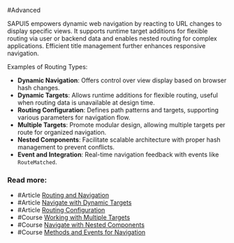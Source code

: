 #Advanced 

SAPUI5 empowers dynamic web navigation by reacting to URL changes to display specific views. It supports runtime target additions for flexible routing via user or backend data and enables nested routing for complex applications. Efficient title management further enhances responsive navigation.

Examples of Routing Types:

- **Dynamic Navigation**: Offers control over view display based on browser hash changes.
- **Dynamic Targets**: Allows runtime additions for flexible routing, useful when routing data is unavailable at design time.
- **Routing Configuration**: Defines path patterns and targets, supporting various parameters for navigation flow.
- **Multiple Targets**: Promote modular design, allowing multiple targets per route for organized navigation.
- **Nested Components**: Facilitate scalable architecture with proper hash management to prevent conflicts.
- **Event and Integration**: Real-time navigation feedback with events like `RouteMatched`.
### Read more:

-  #Article [Routing and Navigation](https://sapui5.hana.ondemand.com/#/topic/3d18f20bd2294228acb6910d8e8a5fb5)
-  #Article [Navigate with Dynamic Targets](https://sapui5.hana.ondemand.com/#/topic/856d6c6a408846b480ca177b9a1aab62)
-  #Article [Routing Configuration](https://sapui5.hana.ondemand.com/#/topic/902313063d6f45aeaa3388cc4c13c34e)
-  #Course [Working with Multiple Targets](https://sapui5.hana.ondemand.com/#/topic/2c5c84d207d246bc9f733f29df1ff892)
-  #Course [Navigate with Nested Components](https://sapui5.hana.ondemand.com/#/topic/8e9d6e4df5464eb5a6e40696c4d2ccd6)
-  #Course [Methods and Events for Navigation](https://sapui5.hana.ondemand.com/#/topic/516e477e7e0b4e188b19a406e7528c1e)